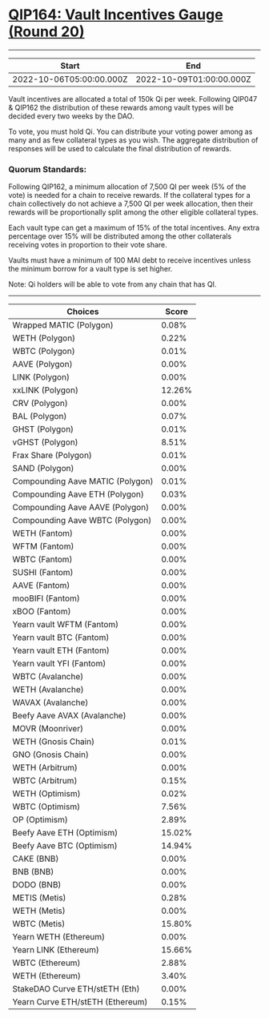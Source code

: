 
# [QIP164: Vault Incentives Gauge (Round 20)](https://snapshot.org/#/qidao.eth/proposal/0x446f8a9febedd98e2d98d22f0508327547598999bfcf78cff8e5657a02897bfc)

---
| Start | End |
| --- | --- |
| 2022-10-06T05:00:00.000Z | 2022-10-09T01:00:00.000Z |


Vault incentives are allocated a total of 150k Qi per week. Following QIP047 & QIP162 the distribution of these rewards among vault types will be decided every two weeks by the DAO.

To vote, you must hold Qi. You can distribute your voting power among as many and as few collateral types as you wish. The aggregate distribution of responses will be used to calculate the final distribution of rewards.

### Quorum Standards:

Following QIP162, a minimum allocation of 7,500 QI per week (5% of the vote) is needed for a chain to receive rewards. If the collateral types for a chain collectively do not achieve a 7,500 QI per week allocation, then their rewards will be proportionally split among the other eligible collateral types. 

Each vault type can get a maximum of 15% of the total incentives. Any extra percentage over 15% will be distributed among the other collaterals receiving votes in proportion to their vote share.

Vaults must have a minimum of 100 MAI debt to receive incentives unless the minimum borrow for a vault type is set higher.

Note: Qi holders will be able to vote from any chain that has QI.

---
| Choices | Score |
| --- | --- |
| Wrapped MATIC (Polygon) | 0.08% |
| WETH (Polygon) | 0.22% |
| WBTC (Polygon) | 0.01% |
| AAVE (Polygon) | 0.00% |
| LINK (Polygon) | 0.00% |
| xxLINK (Polygon) | 12.26% |
| CRV (Polygon) | 0.00% |
| BAL (Polygon) | 0.07% |
| GHST (Polygon) | 0.01% |
| vGHST (Polygon) | 8.51% |
| Frax Share (Polygon) | 0.01% |
| SAND (Polygon) | 0.00% |
| Compounding Aave MATIC (Polygon) | 0.01% |
| Compounding Aave ETH (Polygon) | 0.03% |
| Compounding Aave AAVE (Polygon) | 0.00% |
| Compounding Aave WBTC (Polygon) | 0.00% |
| WETH (Fantom) | 0.00% |
| WFTM (Fantom) | 0.00% |
| WBTC (Fantom) | 0.00% |
| SUSHI (Fantom) | 0.00% |
| AAVE (Fantom) | 0.00% |
| mooBIFI (Fantom) | 0.00% |
| xBOO (Fantom) | 0.00% |
| Yearn vault WFTM (Fantom) | 0.00% |
| Yearn vault BTC (Fantom) | 0.00% |
| Yearn vault ETH (Fantom) | 0.00% |
| Yearn vault YFI (Fantom) | 0.00% |
| WBTC (Avalanche) | 0.00% |
| WETH (Avalanche) | 0.00% |
| WAVAX (Avalanche) | 0.00% |
| Beefy Aave AVAX (Avalanche) | 0.00% |
| MOVR (Moonriver) | 0.00% |
| WETH (Gnosis Chain) | 0.01% |
| GNO (Gnosis Chain) | 0.00% |
| WETH (Arbitrum) | 0.00% |
| WBTC (Arbitrum) | 0.15% |
| WETH (Optimism) | 0.02% |
| WBTC (Optimism) | 7.56% |
| OP (Optimism) | 2.89% |
| Beefy Aave ETH (Optimism) | 15.02% |
| Beefy Aave BTC (Optimism) | 14.94% |
| CAKE (BNB) | 0.00% |
| BNB (BNB) | 0.00% |
| DODO (BNB) | 0.00% |
| METIS (Metis) | 0.28% |
| WETH (Metis) | 0.00% |
| WBTC (Metis) | 15.80% |
| Yearn WETH (Ethereum) | 0.00% |
| Yearn LINK (Ethereum) | 15.66% |
| WBTC (Ethereum) | 2.88% |
| WETH (Ethereum) | 3.40% |
| StakeDAO Curve ETH/stETH (Eth) | 0.00% |
| Yearn Curve ETH/stETH (Ethereum) | 0.15% |

